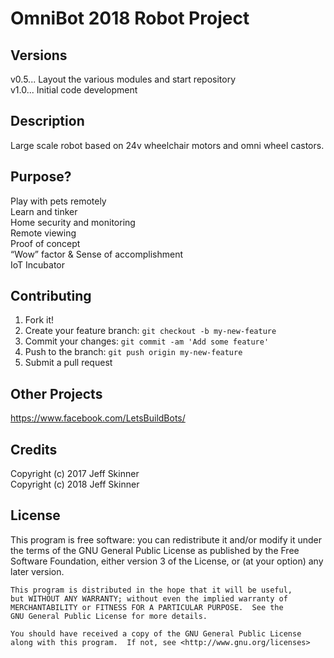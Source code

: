# OmniBot 2018 Robot Project

## Versions

v0.5... Layout the various modules and start repository  
v1.0... Initial code development    

## Description

Large scale robot based on 24v wheelchair motors and omni wheel castors.

## Purpose?

Play with pets remotely  
Learn and tinker  
Home security and monitoring  
Remote viewing   
Proof of concept  
“Wow” factor & Sense of accomplishment  
IoT Incubator  

## Contributing

1. Fork it!
2. Create your feature branch: `git checkout -b my-new-feature`
3. Commit your changes: `git commit -am 'Add some feature'`
4. Push to the branch: `git push origin my-new-feature`
5. Submit a pull request

## Other Projects

https://www.facebook.com/LetsBuildBots/

## Credits

Copyright (c) 2017 Jeff Skinner  
Copyright (c) 2018 Jeff Skinner  

## License

This program is free software: you can redistribute it and/or modify
    it under the terms of the GNU General Public License as published by
    the Free Software Foundation, either version 3 of the License, or
    (at your option) any later version.

    This program is distributed in the hope that it will be useful,
    but WITHOUT ANY WARRANTY; without even the implied warranty of
    MERCHANTABILITY or FITNESS FOR A PARTICULAR PURPOSE.  See the
    GNU General Public License for more details.

    You should have received a copy of the GNU General Public License
    along with this program.  If not, see <http://www.gnu.org/licenses>
